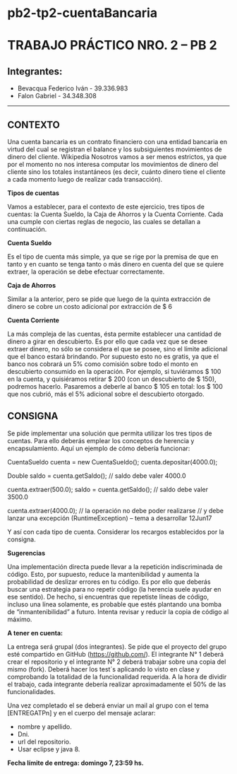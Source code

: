 # pb2-tp2-cuentaBancaria

# TRABAJO PRÁCTICO NRO. 2 – PB 2

## Integrantes:

 - Bevacqua Federico Iván - 39.336.983
 - Falon Gabriel - 34.348.308


----------

**CONTEXTO**
------------
Una cuenta bancaria es un contrato financiero con una entidad bancaria en virtud del cual se registran el balance y los subsiguientes movimientos de dinero del cliente. Wikipedia
Nosotros vamos a ser menos estrictos, ya que por el momento no nos interesa computar los movimientos de dinero del cliente sino los totales instantáneos (es decir, cuánto dinero tiene el cliente a cada momento luego de realizar cada transacción).

**Tipos de cuentas**

Vamos a establecer, para el contexto de este ejercicio, tres tipos de cuentas: la Cuenta Sueldo, la Caja de Ahorros y la Cuenta Corriente. Cada una cumple con ciertas reglas de negocio, las cuales se detallan a continuación.

**Cuenta Sueldo**

Es el tipo de cuenta más simple, ya que se rige por la premisa de que en tanto y en cuanto se tenga tanto o más dinero en cuenta del que se quiere extraer, la operación se debe efectuar correctamente.

**Caja de Ahorros**

Similar a la anterior, pero se pide que luego de la quinta extracción de dinero se cobre un costo adicional por extracción de $ 6

**Cuenta Corriente**

La más compleja de las cuentas, ésta permite establecer una cantidad de dinero a girar en descubierto. Es por ello que cada vez que se desee extraer dinero, no sólo se considera el que se posee, sino el límite adicional que el banco estará brindando. Por supuesto esto no es gratis, ya que el banco nos cobrará un 5% como comisión sobre todo el monto en descubierto consumido en la operación. Por ejemplo, si tuviéramos $ 100 en la cuenta, y quisiéramos retirar $ 200 (con un descubierto de $ 150), podremos hacerlo. Pasaremos a deberle al banco $ 105 en total: los $ 100 que nos cubrió, más el 5% adicional sobre el descubierto otorgado.

**CONSIGNA**
------------

Se pide implementar una solución que permita utilizar los tres tipos de cuentas. Para ello
deberás emplear los conceptos de herencia y encapsulamiento. Aquí un ejemplo de cómo
debería funcionar:

CuentaSueldo cuenta = new CuentaSueldo();
cuenta.depositar(4000.0);

Double saldo = cuenta.getSaldo();
// saldo debe valer 4000.0

cuenta.extraer(500.0);
saldo = cuenta.getSaldo();
// saldo debe valer 3500.0

cuenta.extraer(4000.0);
// la operación no debe poder realizarse
// y debe lanzar una excepción (RuntimeException) – tema a desarrollar 12Jun17

Y así con cada tipo de cuenta. Considerar los recargos establecidos por la consigna.

**Sugerencias**

Una implementación directa puede llevar a la repetición indiscriminada de código.
Esto, por supuesto, reduce la mantenibilidad y aumenta la probabilidad de deslizar
errores en tu código. Es por ello que deberás buscar una estrategia para no repetir
código (la herencia suele ayudar en ese sentido). De hecho, si encuentras que
repetiste líneas de código, incluso una línea solamente, es probable que estés
plantando una bomba de “inmantenibilidad” a futuro. Intenta revisar y reducir la
copia de código al máximo.

**A tener en cuenta:**

La entrega será grupal (dos integrantes). Se pide que el proyecto del grupo esté
compartido en GitHub (https://github.com/).
El integrante N° 1 deberá crear el repositorio y el integrante N° 2 deberá trabajar
sobre una copia del mismo (fork).
Deberá hacer los test´s aplicando lo visto en clase y comprobando la totalidad
de la funcionalidad requerida.
A la hora de dividir el trabajo, cada integrante debería realizar aproximadamente
el 50% de las funcionalidades.

Una vez completado el se deberá enviar un mail al grupo con el tema [ENTREGATPn] y en el cuerpo del mensaje aclarar: 

 - nombre y apellido.
 - Dni.
 - url del repositorio.
 - Usar eclipse y java 8.

**Fecha límite de entrega: domingo 7, 23:59 hs.**